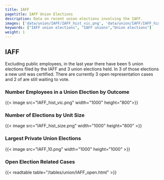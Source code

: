 ```yaml
---
title: IAFF
pagetitle: IAFF Union Elections
description: Data on recent union elections involving the IAFF.
images: ['data/union/IAFF/IAFF_hist_vic.png', 'data/union/IAFF/IAFF_hist_size.png', 'data/union/IAFF/IAFF_10.png']
keywords: ["IAFF union elections", "IAFF unions","Union elections"]
weight: 1
---
```

##  IAFF

Excluding public employees, in the last year there have been 5 union elections filed by the IAFF and 3 union elections held. In 3 of those elections a new unit was certified. There are currently 3 open representation cases and 2 of are still waiting to vote.

### Number Employees in a Union Election by Outcome
{{< image src="IAFF_hist_vic.png" width="1000" height="800">}}

### Number of Elections by Unit Size
{{< image src="IAFF_hist_size.png" width="1000" height="800" >}}

### Largest Private Union Elections
{{< image src="IAFF_10.png" width="1000" height="1000"  >}}

### Open Election Related Cases
{{< readtable table="/tables/union/IAFF_open.html" >}}


